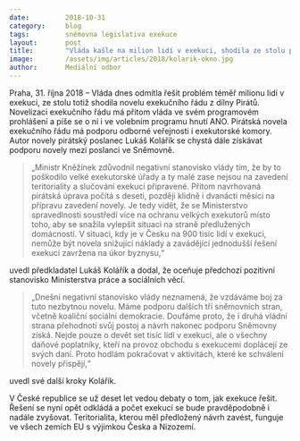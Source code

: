 ```yaml
---
date:         2018-10-31
category:     blog
tags:         sněmovna legislativa exekuce
layout:       post
title:        "Vláda kašle na milion lidí v exekuci, shodila ze stolu pirátskou novelu exekučního řádu"
image:        /assets/img/articles/2018/kolarik-okno.jpg
author:       Mediální odbor
---
```


Praha, 31. října 2018 – Vláda dnes odmítla řešit problém téměř milionu lidí v exekuci, ze stolu totiž shodila novelu exekučního řádu z dílny Pirátů. Novelizaci exekučního řádu má přitom vláda ve svém programovém prohlášení a píše se o ní i ve volebním programu hnutí ANO. Pirátská novela exekučního řádu má podporu odborné veřejnosti i exekutorské komory. Autor novely pirátský poslanec Lukáš Kolářík se chystá dále získávat podporu novely mezi poslanci ve Sněmovně.

> „Ministr Kněžínek zdůvodnil negativní stanovisko vlády tím, že by to poškodilo velké exekutorské úřady a ty malé zase nejsou na zavedení teritoriality a slučování exekucí připravené. Přitom navrhovaná pirátská úprava počítá s deseti, později klidně i dvanácti měsíci na přípravu zavedení novely. Je tedy vidět, že se Ministerstvo spravedlnosti soustředí více na ochranu velkých exekutorů místo toho, aby se snažila vylepšit situaci na straně předlužených domácností. V situaci, kdy je v Česku na 900 tisíc lidí v exekuci, nemůže být novela snižující náklady a zavádějící jednodušší řešení exekucí zavržena na úkor byznysu,“ 

uvedl předkladatel Lukáš Kolářík a dodal, že oceňuje předchozí pozitivní stanovisko Ministerstva práce a sociálních věcí.

> „Dnešní negativní stanovisko vlády neznamená, že vzdáváme boj za tuto nezbytnou novelu. Máme podporu dalších tří sněmovních stran, včetně koaliční sociální demokracie. Doufáme proto, že i druhá vládní strana přehodnotí svůj postoj a návrh nakonec podporu Sněmovny získá. Nejde pouze o devět set tisíc lidí v exekuci, ale o všechny daňové poplatníky, kteří na provoz obchodu s exekucemi doplácejí ze svých daní. Proto hodlám pokračovat v aktivitách, které ke schválení novely přispějí,“ 

uvedl své další kroky Kolářík.

V České republice se už deset let vedou debaty o tom, jak exekuce řešit. Řešení se nyní opět odkládá a počet exekucí se bude pravděpodobně i nadále zvyšovat. Teritorialita, kterou měl předložený návrh zavést, funguje ve všech zemích EU s výjimkou Česka a Nizozemí.
